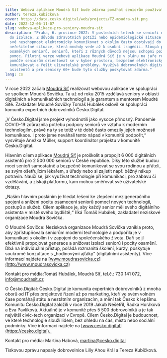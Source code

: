```yaml
---
title: Webová aplikace Moudrá Síť bude zdarma pomáhat seniorům používat technologie
author: tereza.kubickova
cover: https://data.cesko.digital/web/projects/TZ-moudra-sit.png
date: 2022-12-06-11-07
slug: webova-aplikace-pro-seniory-moudra-sit
description: "Praha, 6. prosince 2022: V posledních letech se senioři dostávají
  do izolace. Z důvodu zdravotních potíží nebo epidemiologické situace se při
  své neschopnost elektronicky komunikovat s okolím často dostávají do
  neřešitelné situace, která mnohdy vede až k osobní tragédii. Stoupá počet
  osamělých seniorů, seniorů, kteří z různých důvodů nejsou schopni požádat o
  pomoc. Pilotní verze webové aplikace Moudrá Síť je v plánu na jaře roku 2023 a
  pomůže seniorům orientovat se v kyber prostoru, bezpečně elektronicky
  komunikovat a řešit uživatelské problémy. Využívá dobrovolných digitálních
  asistentů a pro seniory 60+ bude tyto služby poskytovat zdarma."
lang: cs
---
```

<!--StartFragment-->

V roce 2022 začala [Moudrá Síť](http://www.moudrasit.cz) realizovat webovou aplikace ve spolupráci se spolkem Moudrá Sovička. Ta už od roku 2015 vzdělává seniory v oblasti digitálních a komunikačních technologií a je garantem a mentorem Moudré Sítě. Zakladatel Moudré Sovičky Tomáš Hubálek oslovil ke spolupráci komunitu expertních dobrovolníků Česko.Digital. 

„V Česko.Digital jsme projekt vyhodnotili jako vysoce přínosný. Pandemie COVID-19 zdůraznila potřebu podpory seniorů ve vztahu k moderním technologiím, právě na ty se totiž v té době často omezily jejich možnosti komunikace. I proto jsme neváhali tento nápad v komunitě podpořit,“ vysvětuje Anežka Müller, support koordinátor projektu v komunitě Česko.Digital.

Hlavním cílem aplikace [Moudrá Síť](http://www.moudrasit.cz) je proškolit a propojit 6 000 digitálních asistentů pro 2 500 000 seniorů v České republice. Díky této službě budou moci senioři samostatně a bezpečně komunikovat se svou rodinou a přáteli, se svým ošetřujícím lékařem, s úřady nebo si zajistit např. běžný nákup potravin. Naučí se, jak využívat technologie při komunikaci, pro zábavu či vzdělávání, a získají platformu, kam mohou směřovat své uživatelské dotazy.  

„Naším hlavním posláním je hledat řešení ke zlepšení mezigeneračního spojení a snížení pocitu osamocení seniorů pomocí nových technologií, postupů a služeb. Cílem aplikace je, aby každý senior měl svého digitálního asistenta v místě svého bydliště,“ říká Tomáš Hubálek, zakladatel neziskové organizace Moudrá Sovička.

O Moudré Sovičce: Nezisková organizace Moudrá Sovička vznikla proto, aby zpřístupňovala seniorům moderní technologie a podpořila je v komunikaci s okolím i v zapojení do společenského života. Daří se jí efektivně propojovat generace a snižovat izolaci seniorů i pocity osamění. Dbá na individuální přístup, pořádá rozmanitá školení, kurzy, poskytuje soukromé konzultace s „hodinovými ajťáky“ (digitálními asistenty). Více informací najdete na [www.moudrasovicka.cz](http://www.moudrasovicka.cz)

Kontakt pro média:Tomáš Hubálek, Moudrá Síť, tel.č.: 730 141 072,  info@moudrasit.cz

O Česko.Digital: Česko.Digital je komunita expertních dobrovolníků z mnoha oborů od IT přes projektové řízení až po marketing, kteří ve svém volném čase pomáhají státu a nestátním organizacím, a mění tak Česko k lepšímu. Komunitu Česko.Digital založili v roce 2019 Jakub Nešetřil, Radka Horáková a Eva Pavlíková. Aktuálně je v komunitě přes 5 500 dobrovolníků a je tak největší civic-tech organizací v Evropě. Cílem Česko.Digital je budoucnost, ve které technologie slouží lidem, bez ohledu na čas, místo nebo sociální podmínky. Více informací najdete na [www.cesko.digital](https://cesko.digital). 

Kontakt pro média: Martina Habová, martina@cesko.digital

T﻿iskovou zprávu napsaly dobrovolnice Lilly Ahou Král a Tereza Kubíčková.

<!--EndFragment-->